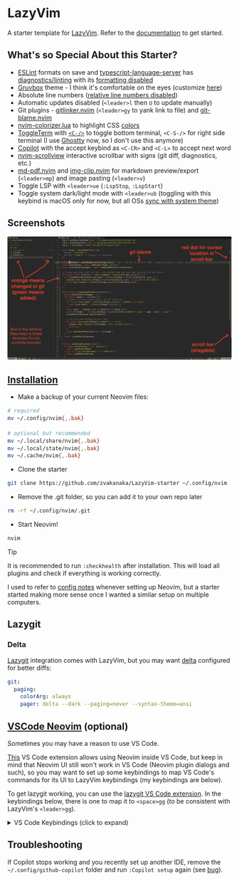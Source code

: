 # LazyVim

A starter template for [LazyVim](https://github.com/LazyVim/LazyVim).
Refer to the [documentation](https://lazyvim.github.io/installation) to get started.

## What's so Special About this Starter?

- [ESLint](https://www.lazyvim.org/extras/linting/eslint) formats on save and [typescript-language-server](https://github.com/typescript-language-server/typescript-language-server) has [diagnostics/linting](./lua/config/lazy.lua#L14) with its [formatting disabled](./lua/plugins/lspconfig.lua)
- [Gruvbox](https://github.com/morhetz/gruvbox) theme - I think it's comfortable on the eyes (customize [here](./lua/plugins/colorscheme.lua))
- Absolute line numbers ([relative line numbers disabled](./init.lua#L11))
- Automatic updates disabled (`<leader>l` then `U` to update manually)
- Git plugins - [gitlinker.nvim](https://github.com/ruifm/gitlinker.nvim) (`<leader>gy` to yank link to file) and [git-blame.nvim](https://github.com/f-person/git-blame.nvim)
- [nvim-colorizer.lua](https://github.com/norcalli/nvim-colorizer.lua) to highlight CSS [colors](https://developer.mozilla.org/en-US/docs/Web/CSS/named-color)
- [ToggleTerm](https://github.com/akinsho/toggleterm.nvim) with [`<C-/>`](./lua/plugins/toggleterm.lua) to toggle bottom terminal, `<C-S-/>` for right side terminal (I use [Ghostty](https://zvakanaka.github.io/#../mere-blog/posts/code/ghostty.md) now, so I don't use this anymore)
- [Copilot](https://github.com/github/copilot.vim) with the accept keybind as `<C-CR>` and `<C-L>` to accept next word
- [nvim-scrollview](https://github.com/dstein64/nvim-scrollview) interactive scrollbar with signs (git diff, diagnostics, etc.)
- [md-pdf.nvim](https://github.com/arminveres/md-pdf.nvim) and [img-clip.nvim](https://github.com/HakonHarnes/img-clip.nvim) for markdown preview/export (`<leader>mp`) and image pasting (`<leader>v`)
- Toggle LSP with `<leader>ue` (`:LspStop`, `:LspStart`)
- Toggle system dark/light mode with `<leader>ub` (toggling with this keybind is macOS only for now, but all OSs [sync with system theme](https://github.com/f-person/auto-dark-mode.nvim))

## Screenshots

![overview](./README-img/overview.png)

## [Installation](https://www.lazyvim.org/installation)

- Make a backup of your current Neovim files:

```sh
# required
mv ~/.config/nvim{,.bak}

# optional but recommended
mv ~/.local/share/nvim{,.bak}
mv ~/.local/state/nvim{,.bak}
mv ~/.cache/nvim{,.bak}
```

- Clone the starter

```sh
git clone https://github.com/zvakanaka/LazyVim-starter ~/.config/nvim
```

- Remove the .git folder, so you can add it to your own repo later

```sh
rm -rf ~/.config/nvim/.git
```

- Start Neovim!

```sh
nvim
```

> [!TIP]
> It is recommended to run `:checkhealth` after installation.
> This will load all plugins and check if everything is working correctly.

I used to refer to [config notes](https://zvakanaka.github.io/#../mere-blog/posts/code/LazyVim.md) whenever setting up Neovim, but a starter started making more sense once I wanted a similar setup on multiple computers.

## Lazygit

### Delta

[Lazygit](https://github.com/jesseduffield/lazygit) integration comes with LazyVim, but you may want [delta](https://github.com/dandavison/delta) configured for better diffs:

```yaml
git:
  paging:
    colorArg: always
    pager: delta --dark --paging=never --syntax-theme=ansi
```

## [VSCode Neovim](https://github.com/asvetliakov/vscode-neovim) (optional)

Sometimes you may have a reason to use VS Code.

[This](https://github.com/asvetliakov/vscode-neovim) VS Code extension allows using Neovim inside VS Code, but keep in mind that Neovim UI still won't work in VS Code (Neovim plugin dialogs and such), so you may want to set up some keybindings to map VS Code's commands for its UI to LazyVim keybindings (my keybindings are below).

To get lazygit working, you can use the [lazygit VS Code extension](https://github.com/Chaitanya-Shahare/lazygit-for-vscode). In the keybindings below, there is one to map it to `<space>gg` (to be consistent with LazyVim's `<leader>gg`).

<details>
  <summary>VS Code Keybindings (click to expand)</summary>

[Keybindings can be configured](https://stackoverflow.com/questions/33791097/how-can-i-change-keyboard-shortcut-bindings-in-visual-studio-code) in `keybindings.json` (open command palette with `Ctrl+Shift+P` and search for "Preferences: Open Keyboard Shortcuts (JSON)").

```json
[
  {
    "key": "ctrl+s",
    "command": "vscode-neovim.lua",
    "args": ["vim.cmd.stopinsert()", "vim.cmd.write()"],
    "when":"editorTextFocus"
  },
  {
    "key": "space e",
    "command": "workbench.action.toggleSidebarVisibility",
    "when":"editorTextFocus && neovim.mode != insert"
  },
  {
    "key": "space g g",
    "command": "lazygit.openLazygit",
    "when": "editorTextFocus && neovim.mode != insert"
  },
  {
    "key": "space space",
    "command": "workbench.action.quickOpen",
    "when": "editorTextFocus && neovim.mode != insert"
  },
  {
    "key": "space /",
    "command": "workbench.action.findInFiles",
    "when": "editorTextFocus && neovim.mode != insert"
  },
  {
    "key": "space a",
    "command": "workbench.action.chat.openAgent",
    "when": "editorTextFocus && neovim.mode != insert && config.chat.agent.enabled && !chatSetupDisabled && !chatSetupHidden"
  },
  {
    "key": "ctrl+h",
    "command": "workbench.action.navigateLeft"
  },
  {
    "key": "ctrl+l",
    "command": "workbench.action.navigateRight"
  },
  {
    "key": "ctrl+k",
    "command": "workbench.action.navigateUp"
  },
  {
    "key": "ctrl+j",
    "command": "workbench.action.navigateDown"
  }
]
```

</details>

## Troubleshooting

If Copilot stops working and you recently set up another IDE, remove the `~/.config/github-copilot` folder and run `:Copilot setup` again (see [bug](https://github.com/orgs/community/discussions/152171#discussioncomment-12324088)).
